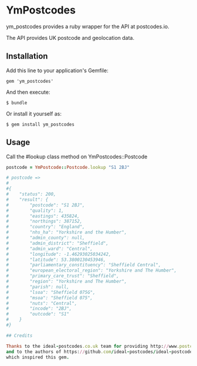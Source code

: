 # YmPostcodes

ym_postcodes provides a ruby wrapper for the API at postcodes.io.

The API provides UK postcode and geolocation data.

## Installation

Add this line to your application's Gemfile:

    gem 'ym_postcodes'

And then execute:

    $ bundle

Or install it yourself as:

    $ gem install ym_postcodes

## Usage

Call the #lookup class method on YmPostcodes::Postcode

```ruby
postcode = YmPostcode::Postcode.lookup "S1 2BJ"

# postcode =>
#
#{
#    "status": 200,
#    "result": {
#        "postcode": "S1 2BJ",
#        "quality": 1,
#        "eastings": 435824,
#        "northings": 387152,
#        "country": "England",
#        "nhs_ha": "Yorkshire and the Humber",
#        "admin_county": null,
#        "admin_district": "Sheffield",
#        "admin_ward": "Central",
#        "longitude": -1.46293025034242,
#        "latitude": 53.3800130453946,
#        "parliamentary_constituency": "Sheffield Central",
#        "european_electoral_region": "Yorkshire and The Humber",
#        "primary_care_trust": "Sheffield",
#        "region": "Yorkshire and The Humber",
#        "parish": null,
#        "lsoa": "Sheffield 075G",
#        "msoa": "Sheffield 075",
#        "nuts": "Central",
#        "incode": "2BJ",
#        "outcode": "S1"
#    }
#}

## Credits

Thanks to the ideal-postcodes.co.uk team for providing http://www.postcodes.io
and to the authors of https://github.com/ideal-postcodes/ideal-postcodes-ruby
which inspired this gem.
